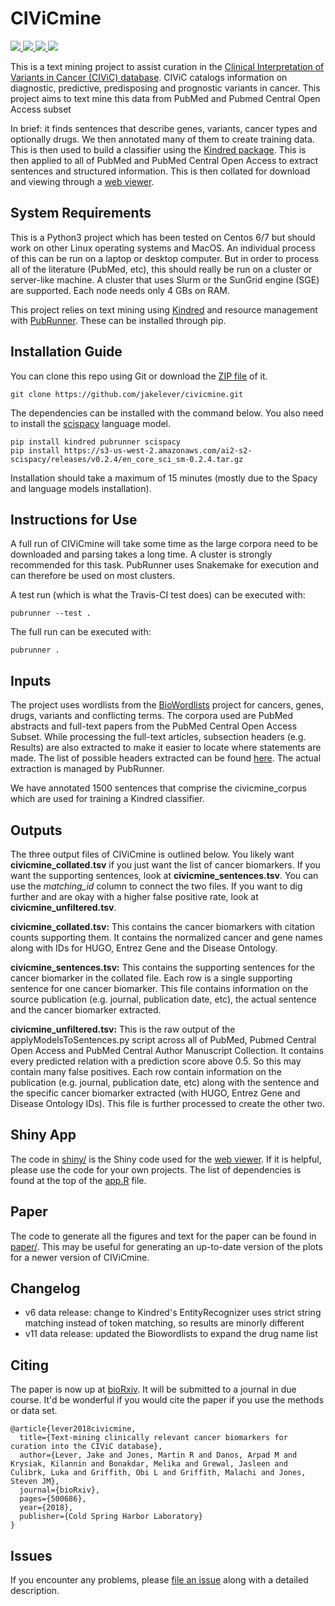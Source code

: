 # CIViCmine

<p>
<a href="https://travis-ci.org/jakelever/civicmine">
  <img src="https://travis-ci.org/jakelever/civicmine.svg?branch=master" />
</a>
<a href="http://bionlp.bcgsc.ca/civicmine/">
   <img src="https://img.shields.io/badge/data-viewer-9e42f4.svg" />
</a>
<a href="https://doi.org/10.5281/zenodo.1472826">
   <img src="https://zenodo.org/badge/DOI/10.5281/zenodo.1472826.svg" />
</a>
<a href="https://doi.org/10.1101/500686">
   <img src="https://img.shields.io/badge/bioRxiv-preprint-67baea.svg" />
</a>
</p>

This is a text mining project to assist curation in the [Clinical Interpretation of Variants in Cancer (CIViC) database](https://civicdb.org). CIViC catalogs information on diagnostic, predictive, predisposing and prognostic variants in cancer. This project aims to text mine this data from PubMed and Pubmed Central Open Access subset

In brief: it finds sentences that describe genes, variants, cancer types and optionally drugs. We then annotated many of them to create training data. This is then used to build a classifier using the [Kindred package](https://github.com/jakelever/kindred). This is then applied to all of PubMed and PubMed Central Open Access to extract sentences and structured information. This is then collated for download and viewing through a [web viewer](http://bionlp.bcgsc.ca/civicmine/).

## System Requirements

This is a Python3 project which has been tested on Centos 6/7 but should work on other Linux operating systems and MacOS. An individual process of this can be run on a laptop or desktop computer. But in order to process all of the literature (PubMed, etc), this should really be run on a cluster or server-like machine. A cluster that uses Slurm or the SunGrid engine (SGE) are supported. Each node needs only 4 GBs on RAM.

This project relies on text mining using [Kindred](https://github.com/jakelever/kindred) and resource management with [PubRunner](https://github.com/jakelever/pubrunner). These can be installed through pip.

## Installation Guide

You can clone this repo using Git or download the [ZIP file](https://github.com/jakelever/civicmine/archive/master.zip) of it.

```
git clone https://github.com/jakelever/civicmine.git
```

The dependencies can be installed with the command below. You also need to install the [scispacy](https://allenai.github.io/scispacy/) language model.

```
pip install kindred pubrunner scispacy
pip install https://s3-us-west-2.amazonaws.com/ai2-s2-scispacy/releases/v0.2.4/en_core_sci_sm-0.2.4.tar.gz
```

Installation should take a maximum of 15 minutes (mostly due to the Spacy and language models installation).

## Instructions for Use

A full run of CIViCmine will take some time as the large corpora need to be downloaded and parsing takes a long time. A cluster is strongly recommended for this task. PubRunner uses Snakemake for execution and can therefore be used on most clusters.

A test run (which is what the Travis-CI test does) can be executed with:
```
pubrunner --test .
```

The full run can be executed with:
```
pubrunner .
```

## Inputs

The project uses wordlists from the [BioWordlists](https://github.com/jakelever/biowordlists) project for cancers, genes, drugs, variants and conflicting terms. The corpora used are PubMed abstracts and full-text papers from the PubMed Central Open Access Subset. While processing the full-text articles, subsection headers (e.g. Results) are also extracted to make it easier to locate where statements are made. The list of possible headers extracted can be found [here](https://github.com/jakelever/pubrunner/blob/master/subsectionHeaders.md). The actual extraction is managed by PubRunner.

We have annotated 1500 sentences that comprise the civicmine_corpus which are used for training a Kindred classifier.

## Outputs

The three output files of CIViCmine is outlined below. You likely want **civicmine\_collated.tsv** if you just want the list of cancer biomarkers. If you want the supporting sentences, look at **civicmine\_sentences.tsv**. You can use the *matching\_id* column to connect the two files. If you want to dig further and are okay with a higher false positive rate, look at **civicmine\_unfiltered.tsv**.

**civicmine\_collated.tsv:** This contains the cancer biomarkers with citation counts supporting them. It contains the normalized cancer and gene names along with IDs for HUGO, Entrez Gene and the Disease Ontology.

**civicmine\_sentences.tsv:** This contains the supporting sentences for the cancer biomarker in the collated file. Each row is a single supporting sentence for one cancer biomarker. This file contains information on the source publication (e.g. journal, publication date, etc), the actual sentence and the cancer biomarker extracted.

**civicmine\_unfiltered.tsv:** This is the raw output of the applyModelsToSentences.py script across all of PubMed, Pubmed Central Open Access and PubMed Central Author Manuscript Collection. It contains every predicted relation with a prediction score above 0.5. So this may contain many false positives. Each row contain information on the publication (e.g. journal, publication date, etc) along with the sentence and the specific cancer biomarker extracted (with HUGO, Entrez Gene and Disease Ontology IDs). This file is further processed to create the other two.

## Shiny App

The code in [shiny/](https://github.com/jakelever/civicmine/tree/master/shiny) is the Shiny code used for the [web viewer](http://bionlp.bcgsc.ca/civicmine/). If it is helpful, please use the code for your own projects. The list of dependencies is found at the top of the [app.R](https://github.com/jakelever/civicmine/blob/master/shiny/app.R) file.

## Paper

The code to generate all the figures and text for the paper can be found in [paper/](https://github.com/jakelever/civicmine/tree/master/paper). This may be useful for generating an up-to-date version of the plots for a newer version of CIViCmine.

## Changelog

- v6 data release: change to Kindred's EntityRecognizer uses strict string matching instead of token matching, so results are minorly different
- v11 data release: updated the Biowordlists to expand the drug name list

## Citing

The paper is now up at [bioRxiv](https://doi.org/10.1101/500686). It will be submitted to a journal in due course. It'd be wonderful if you would cite the paper if you use the methods or data set.

```
@article{lever2018civicmine,
  title={Text-mining clinically relevant cancer biomarkers for curation into the CIViC database},
  author={Lever, Jake and Jones, Martin R and Danos, Arpad M and Krysiak, Kilannin and Bonakdar, Melika and Grewal, Jasleen and Culibrk, Luka and Griffith, Obi L and Griffith, Malachi and Jones, Steven JM},
  journal={bioRxiv},
  pages={500686},
  year={2018},
  publisher={Cold Spring Harbor Laboratory}
}

```

## Issues

If you encounter any problems, please [file an issue](https://github.com/jakelever/civicmine/issues) along with a detailed description.

